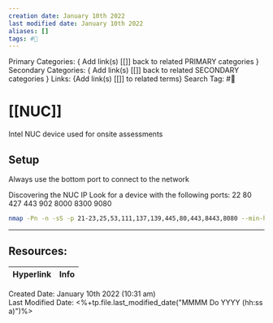 ```yaml
---
creation date: January 10th 2022
last modified date: January 10th 2022
aliases: []
tags: #📖
---
```


Primary Categories: { Add link(s) [[]] back to related PRIMARY categories }
Secondary Categories:  { Add link(s) [[]] back to related SECONDARY categories }
Links: {Add link(s) [[]] to related terms}
Search Tag: #📖  

# [[NUC]]  
Intel NUC device used for onsite assessments 

## Setup 
Always use the bottom port to connect to the network

Discovering the NUC IP
Look for a device with the following ports:
22 
80 
427 
443 
902 
8000 
8300 
9080

```bash
nmap -Pn -n -sS -p 21-23,25,53,111,137,139,445,80,443,8443,8080 --min-hostgroup 255 --min-rtt-timeout 0ms --max-rtt-timeout 100ms --max-retries 1 --max-scan-delay 0 --min-rate 620 -vvv --open 192.168.1.0/24
```
___

## Resources:

| Hyperlink | Info |
| --------- | ---- |


Created Date: January 10th 2022 (10:31 am)  
Last Modified Date: <%+tp.file.last_modified_date("MMMM Do YYYY (hh:ss a)")%>
